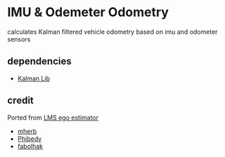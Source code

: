 # IMU & Odemeter Odometry
calculates Kalman filtered vehicle odometry based on imu and odometer sensors


## dependencies
- [Kalman Lib](https://github.com/mherb/kalman)

## credit
Ported from [LMS ego estimator](https://github.com/lms-org/ego_estimator)
- [mherb](https://github.com/orgs/tum-phoenix/people/mherb)
- [Phibedy](https://github.com/orgs/tum-phoenix/people/Phibedy)
- [fabolhak](https://github.com/orgs/tum-phoenix/people/fabolhak)
